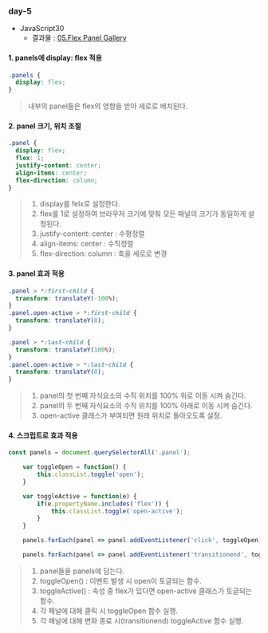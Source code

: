 ### day-5

* JavaScript30
  * 결과물 : [05.Flex Panel Gallery]((https://jjh106.github.io/saturdayJS/day-5/05.FlexPanelGallery/index.html))


#### 1. panels에 display: flex 적용 

```css
.panels {
  display: flex;
}
```

> 내부의 panel들은 flex의 영향을 받아 세로로 배치된다.

#### 2. panel 크기, 위치 조절 

```css
.panel {
  display: flex;
  flex: 1;
  justify-content: center;
  align-items: center;
  flex-direction: column;
}
```

> 1. display를 felx로 설정한다.
> 2. flex를 1로 설정하여 브라우저 크기에 맞춰 모든 패널의 크기가 동일하게 설정된다.
> 3.  justify-content: center : 수평정렬
> 4. align-items: center : 수직정렬
> 5. flex-direction: column : 축을 세로로 변경

#### 3. panel 효과 적용

```css
.panel > *:first-child {
  transform: translateY(-100%);
}
.panel.open-active > *:first-child {
  transform: translateY(0);
}

.panel > *:last-child {
  transform: translateY(100%);
}
.panel.open-active > *:last-child {
  transform: translateY(0);
}
```

> 1. panel의 첫 번째 자식요소의 수직 위치를 100% 위로 이동 시켜 숨긴다.
> 2. panel의 두 번째 자식요소의 수직 위치를 100% 아래로 이동 시켜 숨긴다.
> 3. open-active 클래스가 부여되면 원래 위치로 돌아오도록 설정.

#### 4. 스크립트로 효과 적용

```javascript
const panels = document.querySelectorAll('.panel');

	var toggleOpen = function() {
		this.classList.toggle('open');
	}

	var toggleActive = function(e) {
		if(e.propertyName.includes('flex')) {
			this.classList.toggle('open-active');
		}
	}

	panels.forEach(panel => panel.addEventListener('click', toggleOpen));

	panels.forEach(panel => panel.addEventListener('transitionend', toggleActive));
```

> 1. panel들을 panels에 담는다.
> 2. toggleOpen() : 이벤트 발생 시 open이 토글되는 함수.
> 3. toggleActive() : 속성 중 flex가 있다면 open-active 클래스가 토글되는 함수.
> 4. 각 패널에 대해 클릭 시 toggleOpen 함수 실행.
> 5. 각 패널에 대해 변화 종료 시(transitionend) toggleActive 함수 실행.